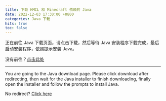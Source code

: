 ```yaml
---
title: 下载 HMCL 和 Minecraft 依赖的 Java
date: 2022-12-03 17:30:00 +0800
categories: Java 下载
hits: true
toc: false
---
```


正在前往 Java 下载页面，请点击下载，然后等待 Java 安装程序下载完成，最后启动安装程序，依照提示安装 Java。

没有前往？[点击此处](https://www.java.com/zh-CN/download)

---

You are going to the Java download page. Please click download after redirecting, then wait for the Java installer to finish downloading, finally open the installer and follow the prompts to install Java.

No redirect? [Click here](https://www.java.com/download)


<script>
    /* 等待 5 秒. */
    setTimeout(function() {
        window.location.href = "https://www.java.com/download";
    }, 5000);
</script>

